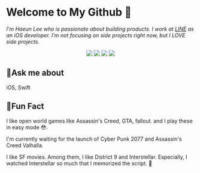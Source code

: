 # Welcome to My Github 📝

*I'm Haeun Lee who is passionate about building products. I work at [LINE](https://linepluscorp.com/) as an iOS developer. I'm not focusing on side projects right now, but I LOVE side projects.*

<div align="center">
    <img src="http://hits.dwyl.com/haeuncs/Haeuncs/Haeuncs.svg" >
    <img src="https://img.shields.io/badge/HP-100-red">
    <img src="https://img.shields.io/badge/Age-24-ff69b4">
    <img src="https://img.shields.io/badge/Language-Swift-orange">
</div>


## 👀Ask me about
iOS, Swift


## 🧐Fun Fact 
I like open world games like Assassin's Creed, GTA, fallout. and I play these in easy mode 😳.

I'm currently waiting for the launch of Cyber Punk 2077 and Assassin's Creed Valhalla.

I like SF movies. Among them, I like District 9 and Interstellar. Especially, I watched Interstellar so much that I memorized the script. 🚀

<!--
**Haeuncs/Haeuncs** is a ✨ _special_ ✨ repository because its `README.md` (this file) appears on your GitHub profile.

Here are some ideas to get you started:

- 🔭 I’m currently working on ...
- 🌱 I’m currently learning ...
- 👯 I’m looking to collaborate on ...
- 🤔 I’m looking for help with ...
- 💬 Ask me about ...
- 📫 How to reach me: ...
- 😄 Pronouns: ...
- ⚡ Fun fact: ...
-->
